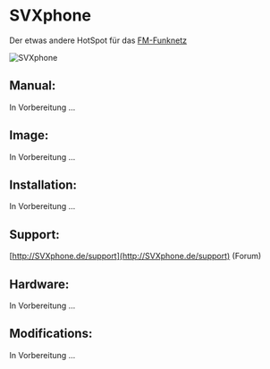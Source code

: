 # SVXphone 

Der etwas andere HotSpot für das [FM-Funknetz](https://fm-funknetz.de)

![SVXphone](http://SVXphone.de/pictures/svxphone.jpg)

## Manual:

In Vorbereitung ...

## Image:

In Vorbereitung ...

## Installation:

In Vorbereitung ...

## Support:

[http://SVXphone.de/support](http://SVXphone.de/support) (Forum)

## Hardware:

In Vorbereitung ...

<!--- Raspberry Pi Zero 2 WH

Waveshare WM8960 Audio HAT

Waveshare 1.3inch LCD HAT 

Waveshare UPS HAT (C) --->

## Modifications:

In Vorbereitung ... 
